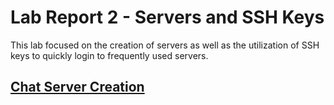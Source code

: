 # Lab Report 2 - Servers and SSH Keys
This lab focused on the creation of servers as well as the utilization of SSH keys to quickly login to frequently used servers.
## [Chat Server Creation](chatServer.md)

